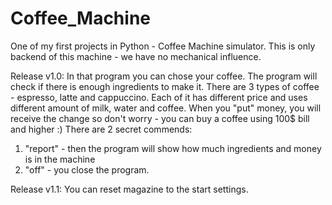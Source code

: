 # Coffee_Machine
One of my first projects in Python - Coffee Machine simulator. This is only backend of this machine - we have no mechanical influence.

Release v1.0:
In that program you can chose your coffee. The program will check if there is enough ingredients to make it.
There are 3 types of coffee - espresso, latte and cappuccino. Each of it has different price and uses different amount of milk, water and coffee.
When you "put" money, you will receive the change so don't worry - you can buy a coffee using 100$ bill and higher :)
There are 2 secret commends: 
1. "report" - then the program will show how much ingredients and money is in the machine
2. "off" - you close the program.

Release v1.1:
You can reset magazine to the start settings.




